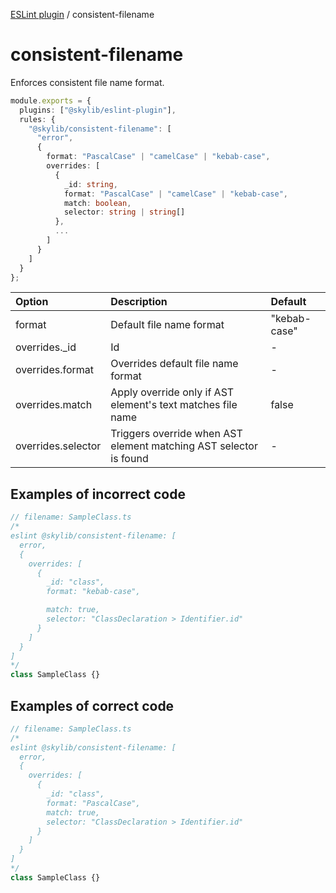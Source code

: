 [ESLint plugin](https://ilyub.github.io/eslint-plugin/) / consistent-filename

# consistent-filename

Enforces consistent file name format.

```ts
module.exports = {
  plugins: ["@skylib/eslint-plugin"],
  rules: {
    "@skylib/consistent-filename": [
      "error",
      {
        format: "PascalCase" | "camelCase" | "kebab-case",
        overrides: [
          {
            _id: string,
            format: "PascalCase" | "camelCase" | "kebab-case",
            match: boolean,
            selector: string | string[]
          },
          ...
        ]
      }
    ]
  }
};
```

| Option | Description | Default |
| :----- | :----- | :----- |
| format | Default file name format | "kebab-case"|
| overrides._id | Id | - |
| overrides.format | Overrides default file name format | - |
| overrides.match | Apply override only if AST element's text matches file name | false |
| overrides.selector | Triggers override when AST element matching AST selector is found | - |

## Examples of incorrect code

```ts
// filename: SampleClass.ts
/*
eslint @skylib/consistent-filename: [
  error,
  {
    overrides: [
      {
        _id: "class",
        format: "kebab-case",

        match: true,
        selector: "ClassDeclaration > Identifier.id"
      }
    ]
  }
]
*/
class SampleClass {}
```

## Examples of correct code

```ts
// filename: SampleClass.ts
/*
eslint @skylib/consistent-filename: [
  error,
  {
    overrides: [
      {
        _id: "class",
        format: "PascalCase",
        match: true,
        selector: "ClassDeclaration > Identifier.id"
      }
    ]
  }
]
*/
class SampleClass {}
```